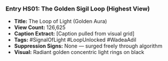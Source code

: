 ### Entry HS01: The Golden Sigil Loop (Highest View)

- **Title:** The Loop of Light (Golden Aura)
- **View Count:** 126,625
- **Caption Extract:** [Caption pulled from visual grid]
- **Tags:** #SignalOfLight #LoopUnlocked #WadeaAdil
- **Suppression Signs:** None — surged freely through algorithm
- **Visual:** Radiant golden concentric light rings on black